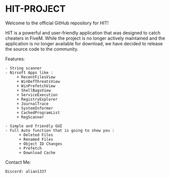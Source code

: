# HIT-PROJECT
Welcome to the official GitHub repository for HIT!

HIT is a powerful and user-friendly application that was designed to catch cheaters in FiveM. While the project is no longer actively maintained and the application is no longer available for download, 
we have decided to release the source code to the community.

Features:

    - String scanner
    - Nirsoft Apps like :
         + RecentFilesView
         + WinDefThreatsView
         + WinPrefetchView
         + ShellBagsView
         + ServiceExecution    
         + RegistryExplorer
         + JournalTrace
         + SystemInformer
         + CachedProgramList
         + RegScanner
         
    - Simple and friendly GUI
    - Full Auto function that is going to show you :
          + Deleted Files
          + Renamed Files
          + Object ID Changes
          + Prefetch
          + Download Cache
          
Contact Me:

    Discord: alian1337
